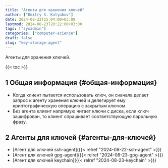 ```yaml
---
title: "Агенты для хранения ключей"
author: ["Dmitry S. Kulyabov"]
date: 2024-08-22T15:04:00+03:00
lastmod: 2024-08-23T20:22:00+03:00
tags: ["sysadmin"]
categories: ["computer-science"]
draft: false
slug: "key-storage-agent"
---
```


Агенты для хранения ключей.

<!--more-->

{{< toc >}}


## <span class="section-num">1</span> Общая информация {#общая-информация}

-   Когда клиент пытается использовать ключ, он сначала делает запрос к агенту хранения ключей и делегирует ему криптографическую операцию с закрытым ключом.
-   Без агента клиент напрямую читает ключи с диска, если ключ зашифрован, то клиент спрашивает соответствующую парольную фразу.


## <span class="section-num">2</span> Агенты для ключей {#агенты-для-ключей}

-   [Агент для ключей ssh-agent]({{< relref "2024-08-22-ssh-agent" >}})
-   [Агент для ключей gpg-agent]({{< relref "2024-08-23-gpg-agent" >}})
-   [Агент для ключей keychain]({{< relref "2024-08-23-keychain" >}})
